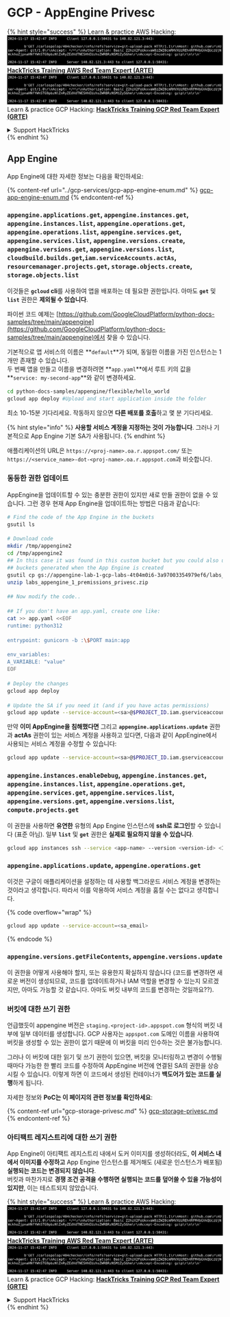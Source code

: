 # GCP - AppEngine Privesc

{% hint style="success" %}
Learn & practice AWS Hacking:<img src="../../../.gitbook/assets/image (1).png" alt="" data-size="line">[**HackTricks Training AWS Red Team Expert (ARTE)**](https://training.hacktricks.xyz/courses/arte)<img src="../../../.gitbook/assets/image (1).png" alt="" data-size="line">\
Learn & practice GCP Hacking: <img src="../../../.gitbook/assets/image (2).png" alt="" data-size="line">[**HackTricks Training GCP Red Team Expert (GRTE)**<img src="../../../.gitbook/assets/image (2).png" alt="" data-size="line">](https://training.hacktricks.xyz/courses/grte)

<details>

<summary>Support HackTricks</summary>

* Check the [**subscription plans**](https://github.com/sponsors/carlospolop)!
* **Join the** 💬 [**Discord group**](https://discord.gg/hRep4RUj7f) or the [**telegram group**](https://t.me/peass) or **follow** us on **Twitter** 🐦 [**@hacktricks\_live**](https://twitter.com/hacktricks\_live)**.**
* **Share hacking tricks by submitting PRs to the** [**HackTricks**](https://github.com/carlospolop/hacktricks) and [**HackTricks Cloud**](https://github.com/carlospolop/hacktricks-cloud) github repos.

</details>
{% endhint %}

## App Engine

App Engine에 대한 자세한 정보는 다음을 확인하세요:

{% content-ref url="../gcp-services/gcp-app-engine-enum.md" %}
[gcp-app-engine-enum.md](../gcp-services/gcp-app-engine-enum.md)
{% endcontent-ref %}

### `appengine.applications.get`, `appengine.instances.get`, `appengine.instances.list`, `appengine.operations.get`, `appengine.operations.list`, `appengine.services.get`, `appengine.services.list`, `appengine.versions.create`, `appengine.versions.get`, `appengine.versions.list`, `cloudbuild.builds.get`,`iam.serviceAccounts.actAs`, `resourcemanager.projects.get`, `storage.objects.create`, `storage.objects.list`

이것들은 **`gcloud` cli**를 사용하여 앱을 배포하는 데 필요한 권한입니다. 아마도 **`get`** 및 **`list`** 권한은 **제외될 수 있습니다**.

파이썬 코드 예제는 [https://github.com/GoogleCloudPlatform/python-docs-samples/tree/main/appengine](https://github.com/GoogleCloudPlatform/python-docs-samples/tree/main/appengine)에서 찾을 수 있습니다.

기본적으로 앱 서비스의 이름은 **`default`**가 되며, 동일한 이름을 가진 인스턴스는 1개만 존재할 수 있습니다.\
두 번째 앱을 만들고 이름을 변경하려면 **`app.yaml`**에서 루트 키의 값을 **`service: my-second-app`**와 같이 변경하세요.
```bash
cd python-docs-samples/appengine/flexible/hello_world
gcloud app deploy #Upload and start application inside the folder
```
최소 10-15분 기다리세요. 작동하지 않으면 **다른 배포를 호출**하고 몇 분 기다리세요.

{% hint style="info" %}
**사용할 서비스 계정을 지정하는 것이 가능합니다**. 그러나 기본적으로 App Engine 기본 SA가 사용됩니다.
{% endhint %}

애플리케이션의 URL은 `https://<proj-name>.oa.r.appspot.com/` 또는 `https://<service_name>-dot-<proj-name>.oa.r.appspot.com`과 비슷합니다.

### 동등한 권한 업데이트

AppEngine을 업데이트할 수 있는 충분한 권한이 있지만 새로 만들 권한이 없을 수 있습니다. 그런 경우 현재 App Engine을 업데이트하는 방법은 다음과 같습니다:
```bash
# Find the code of the App Engine in the buckets
gsutil ls

# Download code
mkdir /tmp/appengine2
cd /tmp/appengine2
## In this case it was found in this custom bucket but you could also use the
## buckets generated when the App Engine is created
gsutil cp gs://appengine-lab-1-gcp-labs-4t04m0i6-3a97003354979ef6/labs_appengine_1_premissions_privesc.zip .
unzip labs_appengine_1_premissions_privesc.zip

## Now modify the code..

## If you don't have an app.yaml, create one like:
cat >> app.yaml <<EOF
runtime: python312

entrypoint: gunicorn -b :\$PORT main:app

env_variables:
A_VARIABLE: "value"
EOF

# Deploy the changes
gcloud app deploy

# Update the SA if you need it (and if you have actas permissions)
gcloud app update --service-account=<sa>@$PROJECT_ID.iam.gserviceaccount.com
```
만약 **이미 AppEngine을 침해했다면** 그리고 **`appengine.applications.update`** 권한과 **actAs** 권한이 있는 서비스 계정을 사용하고 있다면, 다음과 같이 AppEngine에서 사용되는 서비스 계정을 수정할 수 있습니다:
```bash
gcloud app update --service-account=<sa>@$PROJECT_ID.iam.gserviceaccount.com
```
### `appengine.instances.enableDebug`, `appengine.instances.get`, `appengine.instances.list`, `appengine.operations.get`, `appengine.services.get`, `appengine.services.list`, `appengine.versions.get`, `appengine.versions.list`, `compute.projects.get`

이 권한을 사용하면 **유연한** 유형의 App Engine 인스턴스에 **ssh로 로그인**할 수 있습니다 (표준 아님). 일부 **`list`** 및 **`get`** 권한은 **실제로 필요하지 않을 수 있습니다**.
```bash
gcloud app instances ssh --service <app-name> --version <version-id> <ID>
```
### `appengine.applications.update`, `appengine.operations.get`

이것은 구글이 애플리케이션을 설정하는 데 사용할 백그라운드 서비스 계정을 변경하는 것이라고 생각합니다. 따라서 이를 악용하여 서비스 계정을 훔칠 수는 없다고 생각합니다.

{% code overflow="wrap" %}
```bash
gcloud app update --service-account=<sa_email>
```
{% endcode %}

### `appengine.versions.getFileContents`, `appengine.versions.update`

이 권한을 어떻게 사용해야 할지, 또는 유용한지 확실하지 않습니다 (코드를 변경하면 새로운 버전이 생성되므로, 코드를 업데이트하거나 IAM 역할을 변경할 수 있는지 모르겠지만, 아마도 가능할 것 같습니다. 아마도 버킷 내부의 코드를 변경하는 것일까요??).

### 버킷에 대한 쓰기 권한

언급했듯이 appengine 버전은 `staging.<project-id>.appspot.com` 형식의 버킷 내부에 일부 데이터를 생성합니다. GCP 사용자는 `appspot.com` 도메인 이름을 사용하여 버킷을 생성할 수 있는 권한이 없기 때문에 이 버킷을 미리 인수하는 것은 불가능합니다.

그러나 이 버킷에 대한 읽기 및 쓰기 권한이 있으면, 버킷을 모니터링하고 변경이 수행될 때마다 가능한 한 빨리 코드를 수정하여 AppEngine 버전에 연결된 SA의 권한을 상승시킬 수 있습니다. 이렇게 하면 이 코드에서 생성된 컨테이너가 **백도어가 있는 코드를 실행**하게 됩니다.

자세한 정보와 **PoC는 이 페이지의 관련 정보를 확인하세요**:

{% content-ref url="gcp-storage-privesc.md" %}
[gcp-storage-privesc.md](gcp-storage-privesc.md)
{% endcontent-ref %}

### 아티팩트 레지스트리에 대한 쓰기 권한

App Engine이 아티팩트 레지스트리 내에서 도커 이미지를 생성하더라도, **이 서비스 내에서 이미지를 수정하고** App Engine 인스턴스를 제거해도 (새로운 인스턴스가 배포됨) **실행되는 코드는 변경되지 않습니다**.\
버킷과 마찬가지로 **경쟁 조건 공격을 수행하면 실행되는 코드를 덮어쓸 수 있을 가능성이 있지만**, 이는 테스트되지 않았습니다.

{% hint style="success" %}
Learn & practice AWS Hacking:<img src="../../../.gitbook/assets/image (1).png" alt="" data-size="line">[**HackTricks Training AWS Red Team Expert (ARTE)**](https://training.hacktricks.xyz/courses/arte)<img src="../../../.gitbook/assets/image (1).png" alt="" data-size="line">\
Learn & practice GCP Hacking: <img src="../../../.gitbook/assets/image (2).png" alt="" data-size="line">[**HackTricks Training GCP Red Team Expert (GRTE)**<img src="../../../.gitbook/assets/image (2).png" alt="" data-size="line">](https://training.hacktricks.xyz/courses/grte)

<details>

<summary>Support HackTricks</summary>

* Check the [**subscription plans**](https://github.com/sponsors/carlospolop)!
* **Join the** 💬 [**Discord group**](https://discord.gg/hRep4RUj7f) or the [**telegram group**](https://t.me/peass) or **follow** us on **Twitter** 🐦 [**@hacktricks\_live**](https://twitter.com/hacktricks\_live)**.**
* **Share hacking tricks by submitting PRs to the** [**HackTricks**](https://github.com/carlospolop/hacktricks) and [**HackTricks Cloud**](https://github.com/carlospolop/hacktricks-cloud) github repos.

</details>
{% endhint %}
